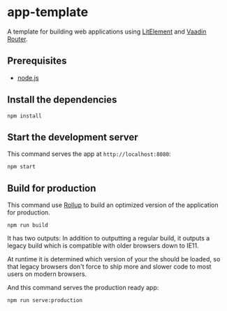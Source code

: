 # app-template

A template for building web applications using [LitElement](https://github.com/Polymer/lit-element) and [Vaadin Router](https://github.com/vaadin/vaadin-router).

## Prerequisites

- [node.js](https://nodejs.org)

## Install the dependencies

    npm install

## Start the development server

This command serves the app at `http://localhost:8080`:

    npm start

## Build for production

This command use [Rollup](https://github.com/rollup/rollup) to build an optimized version of the application for production.

    npm run build

It has two outputs: In addition to outputting a regular build, it outputs a legacy build which is compatible with older browsers down to IE11.

At runtime it is determined which version of your the should be loaded, so that legacy browsers don't force to ship more and slower code to most users on modern browsers.

And this command serves the production ready app:

    npm run serve:production
